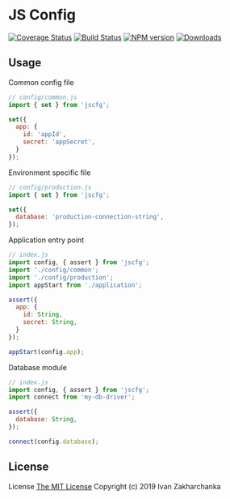 # JS Config

[![Coverage Status][codecov-image]][codecov-url]
[![Build Status][travis-image]][travis-url]
[![NPM version][npm-image]][npm-url]
[![Downloads][downloads-image]][npm-url]

## Usage

Common config file
```js
// config/common.js
import { set } from 'jscfg';

set({
  app: {
    id: 'appId',
    secret: 'appSecret',
  }
});
```

Environment specific file
```js
// config/production.js
import { set } from 'jscfg';

set({
  database: 'production-connection-string',
});
```

Application entry point
```js
// index.js
import config, { assert } from 'jscfg';
import './config/common';
import './config/production';
import appStart from './application';

assert({
  app: {
    id: String,
    secret: String,
  }
});

appStart(config.app);
```

Database module
```js
// index.js
import config, { assert } from 'jscfg';
import connect from 'my-db-driver';

assert({
  database: String,
});

connect(config.database);
```

## License
License [The MIT License](http://opensource.org/licenses/MIT)
Copyright (c) 2019 Ivan Zakharchanka


[npm-url]: https://www.npmjs.com/package/jscfg
[downloads-image]: https://img.shields.io/npm/dw/jscfg.svg?maxAge=43200
[npm-image]: https://img.shields.io/npm/v/jscfg.svg?maxAge=43200
[travis-url]: https://travis-ci.org/3axap4eHko/jscfg
[travis-image]: https://travis-ci.org/3axap4eHko/jscfg.svg?maxAge=43200&branch=master
[codecov-url]: https://codecov.io/gh/3axap4eHko/jscfg
[codecov-image]: https://img.shields.io/codecov/c/github/3axap4eHko/jscfg/master.svg?maxAge=43200
